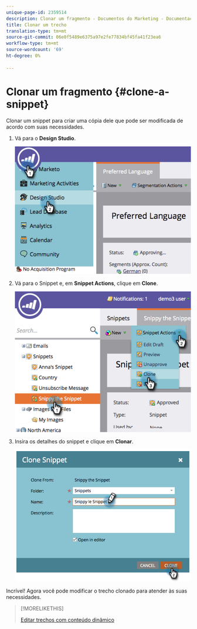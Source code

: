 ```yaml
---
unique-page-id: 2359514
description: Clonar um fragmento - Documentos do Marketing - Documentação do produto
title: Clonar um trecho
translation-type: tm+mt
source-git-commit: 06e0f5489e6375a97e2fe77834bf45fa41f23ea6
workflow-type: tm+mt
source-wordcount: '69'
ht-degree: 0%

---
```



# Clonar um fragmento {#clone-a-snippet}

Clonar um snippet para criar uma cópia dele que pode ser modificada de acordo com suas necessidades.

1. Vá para o **Design Studio**.

   ![](assets/image2014-9-16-10-3a32-3a36.png)

1. Vá para o Snippet e, em **Snippet Actions**, clique em **Clone**.

   ![](assets/image2014-9-16-10-3a32-3a44.png)

1. Insira os detalhes do snippet e clique em **Clonar**.

   ![](assets/image2014-9-16-10-3a32-3a53.png)

Incrível! Agora você pode modificar o trecho clonado para atender às suas necessidades.

>[!MORELIKETHIS]
>
>[Editar trechos com conteúdo dinâmico](/help/marketo/product-docs/personalization/segmentation-and-snippets/snippets/edit-snippets-with-dynamic-content.md)
